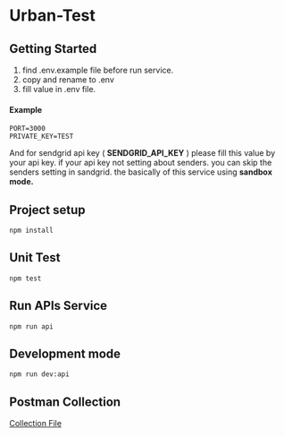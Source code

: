 # Urban-Test

## Getting Started

1. find .env.example file before run service.
2. copy and rename to .env
3. fill value in .env file.

#### Example

```
PORT=3000
PRIVATE_KEY=TEST
```

And for sendgrid api key ( **SENDGRID_API_KEY** ) please fill this value by your api key. if your api key not setting about senders. you can skip the senders setting in sandgrid. the basically of this service using **sandbox mode.**

## Project setup
```
npm install
```

## Unit Test

```
npm test
```

## Run APIs Service
```
npm run api
```

## Development mode
```
npm run dev:api
```

## Postman Collection

[Collection File](https://github.com/Supparerk23/urban-test/tree/master/postman-collection)